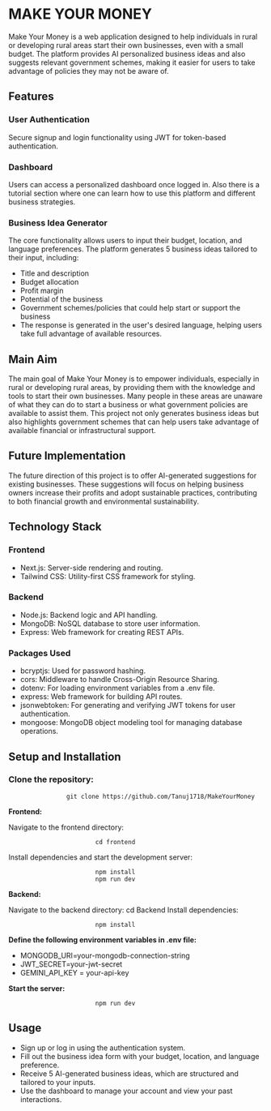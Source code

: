 # MAKE YOUR MONEY

Make Your Money is a web application designed to help individuals in rural or developing rural areas start their own businesses, even with a small budget. The platform provides AI personalized business ideas and also suggests relevant government schemes, making it easier for users to take advantage of policies they may not be aware of.

## Features

### User Authentication
Secure signup and login functionality using JWT for token-based authentication.

### Dashboard
Users can access a personalized dashboard once logged in. Also there is a tutorial section where one can learn how to use this platform and different business strategies.

### Business Idea Generator
The core functionality allows users to input their budget, location, and language preferences. The platform generates 5 business ideas tailored to their input, including:

* Title and description
* Budget allocation
* Profit margin
* Potential of the business
* Government schemes/policies that could help start or support the business
* The response is generated in the user's desired language, helping users take full advantage of available resources.


## Main Aim

The main goal of Make Your Money is to empower individuals, especially in rural or developing rural areas, by providing them with the knowledge and tools to start their own businesses. Many people in these areas are unaware of what they can do to start a business or what government policies are available to assist them. This project not only generates business ideas but also highlights government schemes that can help users take advantage of available financial or infrastructural support.

## Future Implementation
The future direction of this project is to offer AI-generated suggestions for existing businesses. These suggestions will focus on helping business owners increase their profits and adopt sustainable practices, contributing to both financial growth and environmental sustainability.

## Technology Stack

### Frontend

* Next.js: Server-side rendering and routing.
* Tailwind CSS: Utility-first CSS framework for styling.

### Backend

* Node.js: Backend logic and API handling.
* MongoDB: NoSQL database to store user information.
* Express: Web framework for creating REST APIs.

### Packages Used

* bcryptjs: Used for password hashing.
* cors: Middleware to handle Cross-Origin Resource Sharing.
* dotenv: For loading environment variables from a .env file.
* express: Web framework for building API routes.
* jsonwebtoken: For generating and verifying JWT tokens for user authentication.
* mongoose: MongoDB object modeling tool for managing database operations.


## Setup and Installation

### Clone the repository:

                    git clone https://github.com/Tanuj1718/MakeYourMoney

**Frontend:**

Navigate to the frontend directory:

                            cd frontend

Install dependencies and start the development server:

                            npm install
                            npm run dev
**Backend:**

Navigate to the backend directory:
                            cd Backend
Install dependencies:

                            npm install

**Define the following environment variables in .env file:**

* MONGODB_URI=your-mongodb-connection-string
* JWT_SECRET=your-jwt-secret
* GEMINI_API_KEY = your-api-key

**Start the server:**

                            npm run dev


## Usage

* Sign up or log in using the authentication system.
* Fill out the business idea form with your budget, location, and language preference.
* Receive 5 AI-generated business ideas, which are structured and tailored to your inputs.
* Use the dashboard to manage your account and view your past interactions.
